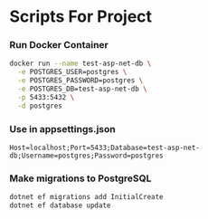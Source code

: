 # Scripts For Project

### Run Docker Container

```bash
docker run --name test-asp-net-db \
  -e POSTGRES_USER=postgres \
  -e POSTGRES_PASSWORD=postgres \
  -e POSTGRES_DB=test-asp-net-db \
  -p 5433:5432 \
  -d postgres
```

### Use in appsettings.json

```text
Host=localhost;Port=5433;Database=test-asp-net-db;Username=postgres;Password=postgres
```

### Make migrations to PostgreSQL

```bash
dotnet ef migrations add InitialCreate
dotnet ef database update
```
